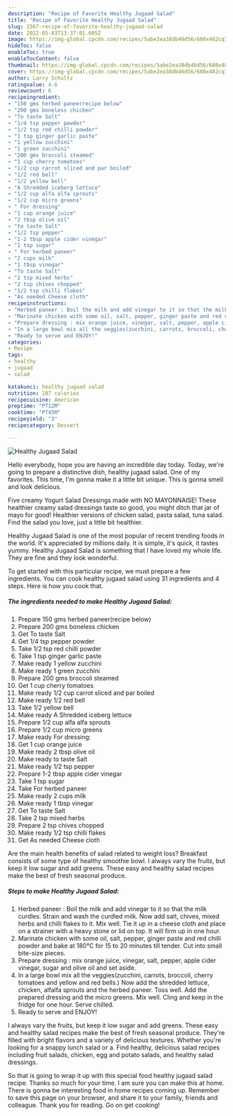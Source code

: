 ```yaml
---
description: "Recipe of Favorite Healthy Jugaad Salad"
title: "Recipe of Favorite Healthy Jugaad Salad"
slug: 1567-recipe-of-favorite-healthy-jugaad-salad
date: 2022-05-03T13:37:01.605Z
image: https://img-global.cpcdn.com/recipes/5abe2ea38db46d56/680x482cq70/healthy-jugaad-salad-recipe-main-photo.jpg
hideToc: false
enableToc: true
enableTocContent: false
thumbnail: https://img-global.cpcdn.com/recipes/5abe2ea38db46d56/680x482cq70/healthy-jugaad-salad-recipe-main-photo.jpg
cover: https://img-global.cpcdn.com/recipes/5abe2ea38db46d56/680x482cq70/healthy-jugaad-salad-recipe-main-photo.jpg
author: Larry Schultz
ratingvalue: 4.6
reviewcount: 6
recipeingredient:
- "150 gms herbed paneerrecipe below"
- "200 gms boneless chicken"
- "To taste Salt"
- "1/4 tsp pepper powder"
- "1/2 tsp red chilli powder"
- "1 tsp ginger garlic paste"
- "1 yellow zucchini"
- "1 green zucchini"
- "200 gms broccoli steamed"
- "1 cup cherry tomatoes"
- "1/2 cup carrot sliced and par boiled"
- "1/2 red bell"
- "1/2 yellow bell"
- "A Shredded iceberg lettuce"
- "1/2 cup alfa alfa sprouts"
- "1/2 cup micro greens"
- " For dressing"
- "1 cup orange juice"
- "2 tbsp olive oil"
- "to taste Salt"
- "1/2 tsp pepper"
- "1-2 tbsp apple cider vinegar"
- "1 tsp sugar"
- " For herbed paneer"
- "2 cups milk"
- "1 tbsp vinegar"
- "To taste Salt"
- "2 tsp mixed herbs"
- "2 tsp chives chopped"
- "1/2 tsp chilli flakes"
- "As needed Cheese cloth"
recipeinstructions:
- "Herbed paneer : Boil the milk and add vinegar to it so that the milk curdles. Strain and wash the curdled milk. Now add salt, chives, mixed herbs and chilli flakes to it. Mix well. Tie it up in a cheese cloth and place on a strainer with a heavy stone or lid on top. It will firm up in one hour."
- "Marinate chicken with some oil, salt, pepper, ginger paste and red chilli powder and bake at 180°C for 15 to 20 minutes till tender. Cut into small bite-size pieces."
- "Prepare dressing : mix orange juice, vinegar, salt, pepper, apple cider vinegar, sugar and olive oil and set aside."
- "In a large bowl mix all the veggies(zucchini, carrots, broccoli, cherry tomatoes and yellow and red bells.) Now add the shredded lettuce, chicken, alfalfa sprouts and the herbed paneer. Toss well. Add the prepared dressing and the micro greens. Mix well. Cling and keep in the fridge for one hour. Serve chilled."
- "Ready to serve and ENJOY!"
categories:
- Recipe
tags:
- healthy
- jugaad
- salad

katakunci: healthy jugaad salad 
nutrition: 287 calories
recipecuisine: American
preptime: "PT12M"
cooktime: "PT45M"
recipeyield: "3"
recipecategory: Dessert

---
```



![Healthy Jugaad Salad](https://img-global.cpcdn.com/recipes/5abe2ea38db46d56/680x482cq70/healthy-jugaad-salad-recipe-main-photo.jpg)

Hello everybody, hope you are having an incredible day today. Today, we're going to prepare a distinctive dish, healthy jugaad salad. One of my favorites. This time, I'm gonna make it a little bit unique. This is gonna smell and look delicious.

Five creamy Yogurt Salad Dressings made with NO MAYONNAISE! These healthier creamy salad dressings taste so good, you might ditch that jar of mayo for good! Healthier versions of chicken salad, pasta salad, tuna salad. Find the salad you love, just a little bit healthier.

Healthy Jugaad Salad is one of the most popular of recent trending foods in the world. It's appreciated by millions daily. It is simple, it's quick, it tastes yummy. Healthy Jugaad Salad is something that I have loved my whole life. They are fine and they look wonderful.


To get started with this particular recipe, we must prepare a few ingredients. You can cook healthy jugaad salad using 31 ingredients and 4 steps. Here is how you cook that.

<!--inarticleads1-->

##### The ingredients needed to make Healthy Jugaad Salad:

1. Prepare 150 gms herbed paneer(recipe below)
1. Prepare 200 gms boneless chicken
1. Get To taste Salt
1. Get 1/4 tsp pepper powder
1. Take 1/2 tsp red chilli powder
1. Take 1 tsp ginger garlic paste
1. Make ready 1 yellow zucchini
1. Make ready 1 green zucchini
1. Prepare 200 gms broccoli steamed
1. Get 1 cup cherry tomatoes
1. Make ready 1/2 cup carrot sliced and par boiled
1. Make ready 1/2 red bell
1. Take 1/2 yellow bell
1. Make ready A Shredded iceberg lettuce
1. Prepare 1/2 cup alfa alfa sprouts
1. Prepare 1/2 cup micro greens
1. Make ready  For dressing:
1. Get 1 cup orange juice
1. Make ready 2 tbsp olive oil
1. Make ready to taste Salt
1. Make ready 1/2 tsp pepper
1. Prepare 1-2 tbsp apple cider vinegar
1. Take 1 tsp sugar
1. Take  For herbed paneer
1. Make ready 2 cups milk
1. Make ready 1 tbsp vinegar
1. Get To taste Salt
1. Take 2 tsp mixed herbs
1. Prepare 2 tsp chives chopped
1. Make ready 1/2 tsp chilli flakes
1. Get As needed Cheese cloth


Are the main health benefits of salad related to weight loss? Breakfast consists of some type of healthy smoothie bowl. I always vary the fruits, but keep it low sugar and add greens. These easy and healthy salad recipes make the best of fresh seasonal produce. 

<!--inarticleads2-->

##### Steps to make Healthy Jugaad Salad:

1. Herbed paneer : Boil the milk and add vinegar to it so that the milk curdles. Strain and wash the curdled milk. Now add salt, chives, mixed herbs and chilli flakes to it. Mix well. Tie it up in a cheese cloth and place on a strainer with a heavy stone or lid on top. It will firm up in one hour.
1. Marinate chicken with some oil, salt, pepper, ginger paste and red chilli powder and bake at 180°C for 15 to 20 minutes till tender. Cut into small bite-size pieces.
1. Prepare dressing : mix orange juice, vinegar, salt, pepper, apple cider vinegar, sugar and olive oil and set aside.
1. In a large bowl mix all the veggies(zucchini, carrots, broccoli, cherry tomatoes and yellow and red bells.) Now add the shredded lettuce, chicken, alfalfa sprouts and the herbed paneer. Toss well. Add the prepared dressing and the micro greens. Mix well. Cling and keep in the fridge for one hour. Serve chilled.
1. Ready to serve and ENJOY!

I always vary the fruits, but keep it low sugar and add greens. These easy and healthy salad recipes make the best of fresh seasonal produce. They&#39;re filled with bright flavors and a variety of delicious textures. Whether you&#39;re looking for a snappy lunch salad or a. Find healthy, delicious salad recipes including fruit salads, chicken, egg and potato salads, and healthy salad dressings. 

So that is going to wrap it up with this special food healthy jugaad salad recipe. Thanks so much for your time. I am sure you can make this at home. There is gonna be interesting food in home recipes coming up. Remember to save this page on your browser, and share it to your family, friends and colleague. Thank you for reading. Go on get cooking!
